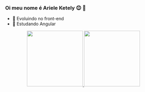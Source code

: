 ### Oi meu nome é Ariele Ketely 😊 👋



- 🔭 Evoluindo no front-end
- 🌱 Estudando Angular


<div align="center">
  <a href="https://github.com/arieleketely">
  <img height="180em" src="https://github-readme-stats.vercel.app/api?username=arieleketely&show_icons=true&theme=dracula&include_all_commits=true&count_private=true"/>
  <img height="180em" src="https://github-readme-stats.vercel.app/api/top-langs/?username=arieleketely&layout=compact&langs_count=7&theme=dracula"/>
</div>
